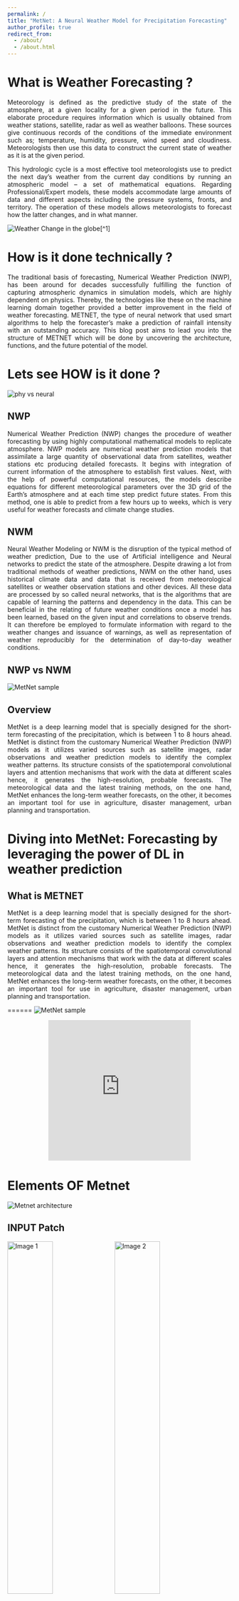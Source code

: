 ```yaml
---
permalink: /
title: "MetNet: A Neural Weather Model for Precipitation Forecasting"
author_profile: true
redirect_from: 
  - /about/
  - /about.html
---
```

 

What is Weather Forecasting ? 
======

<div style="text-align: justify"> 
<p>
Meteorology is defined as the predictive study of the state of the atmosphere, at a given locality for a given period in the future. This elaborate procedure requires information which is usually obtained from weather stations, satellite, radar as well as weather balloons. These sources give continuous records of the conditions of the immediate environment such as; temperature, humidity, pressure, wind speed and cloudiness. Meteorologists then use this data to construct the current state of weather as it is at the given period. 
</p> 
<p>
This hydrologic cycle is a most effective tool meteorologists use to predict the next day’s weather from the current day conditions by running an atmospheric model – a set of mathematical equations. Regarding Professional/Expert models, these models accommodate large amounts of data and different aspects including the pressure systems, fronts, and territory. The operation of these models allows meteorologists to forecast how the latter changes, and in what manner. 
</p>
 </div>

![Weather Change in the globe](/images/weather-wind.gif)[^1]

How is it done technically ?
======
<div style="text-align: justify"> 
<p>
The traditional basis of forecasting, Numerical Weather Prediction (NWP), has been around for decades successfully fulfilling the function of capturing atmospheric dynamics in simulation models, which are highly dependent on physics. Thereby, the technologies like these on the machine learning domain together provided a better improvement in the field of weather forecasting. METNET, the type of neural network that used smart algorithms to help the forecaster’s make a prediction of rainfall intensity with an outstanding accuracy. This blog post aims to lead you into the structure of METNET which will be done by uncovering the architecture, functions, and the future potential of the model.
</p>
 </div>



Lets see HOW is it done ?
======

![phy vs neural](/images/phyVsNeural.png "Image: 'Sunset Over the Mountains,' by John Doe, from Unsplash, 2023")

NWP
------
<p style="text-align: justify;">
Numerical Weather Prediction (NWP) changes the procedure of weather forecasting by using highly computational mathematical models to replicate atmosphere. NWP models are numerical weather prediction models that assimilate a large quantity of observational data from satellites, weather stations etc producing detailed forecasts. It begins with integration of current information of the atmosphere to establish first values. Next, with the help of powerful computational resources, the models describe equations for different meteorological parameters over the 3D grid of the Earth’s atmosphere and at each time step predict future states. From this method, one is able to predict from a few hours up to weeks, which is very useful for weather forecasts and climate change studies.
</p>

NWM
------
<p style="text-align: justify;">
Neural Weather Modeling or NWM is the disruption of the typical method of weather prediction, Due to the use of Artificial intelligence and Neural networks to predict the state of the atmosphere. Despite drawing a lot from traditional methods of weather predictions, NWM on the other hand, uses historical climate data and data that is received from meteorological satellites or weather observation stations and other devices. All these data are processed by so called neural networks, that is the algorithms that are capable of learning the patterns and dependency in the data. This can be beneficial in the relating of future weather conditions once a model has been learned, based on the given input and correlations to observe trends. It can therefore be employed to formulate information with regard to the weather changes and issuance of warnings, as well as representation of weather reproducibly for the determination of day-to-day weather conditions.
</p>

NWP vs NWM
------
![MetNet sample](/images/comparison.png)

Overview
------

<div style="text-align: justify"> 
<p>
MetNet is a deep learning model that is specially designed for the short-term forecasting of the precipitation, which is between 1 to 8 hours ahead. MetNet is distinct from the customary Numerical Weather Prediction (NWP) models as it utilizes varied sources such as satellite images, radar observations and weather prediction models to identify the complex weather patterns. Its structure consists of the spatiotemporal convolutional layers and attention mechanisms that work with the data at different scales hence, it generates the high-resolution, probable forecasts. The meteorological data and the latest training methods, on the one hand, MetNet enhances the long-term weather forecasts, on the other, it becomes an important tool for use in agriculture, disaster management, urban planning and transportation.
</p>
</div>

Diving into MetNet: Forecasting by leveraging the power of DL in weather prediction
======

What is METNET
------

<div style="text-align: justify"> 
MetNet is a deep learning model that is specially designed for the short-term forecasting of the precipitation, which is between 1 to 8 hours ahead. MetNet is distinct from the customary Numerical Weather Prediction (NWP) models as it utilizes varied sources such as satellite images, radar observations and weather prediction models to identify the complex weather patterns. Its structure consists of the spatiotemporal convolutional layers and attention mechanisms that work with the data at different scales hence, it generates the high-resolution, probable forecasts. The meteorological data and the latest training methods, on the one hand, MetNet enhances the long-term weather forecasts, on the other, it becomes an important tool for use in agriculture, disaster management, urban planning and transportation.
</div>

======
![MetNet sample](/images/MetNet.gif)

<p>
<div style="text-align: center;">
    <iframe width="320" height="315" src="https://www.youtube.com/embed/-dAvqroX7ZI" frameborder="0" allowfullscreen></iframe>
</div>
</p>

Elements OF Metnet
======
![Metnet architecture](/images/modelArchitecture.png)

INPUT Patch 
------

<img src="/images/inp-1.png" alt="Image 1" style="width:45%; display:inline-block; margin-right:10px;">
<img src="/images/inp-2.png" alt="Image 2" style="width:45%; display:inline-block;">
<p style="text-align: justify;" >
MetNet is advanced weather forecast model with a particular focus of what suitable for analyzing an immense amount of data so as to determine the future state of the weather. It analyzes a four-dimensional set of information that contains time, area, and different kinds of measurements. More specifically, MetNet studies the values of 15-minutes intervals in 90 minutes preceding the predicted time. This proposition identifies a relatively big 1024 by 1024 kilometer area of the continental United States. The model uses one radar image for precipitation, 16 different spectral bands from GOES-16 satellite and general information about each location's longitude, latitude, and altitude. Furthermore, it contains the temporal attributes which include the hour, day, and the month of the prediction time distributed in the whole grid. Thus, including all this detailed data in the analysis, MetNet can provide very accurate weather predictions.
</p>

![Metnet Input data](/images/MetnetInput.png)

Target Patch 
------

<p align="center">
  <img src="/images/target.png" alt="2nd experiment" style="max-width:100%; height:auto;">
</p>

<p style="text-align: justify;" >
If MetNet has to predict the weather up to 8 hours in advance, it examines a huge area of 1024 x 1024 kilometers so as to register every activity concerning the weather in the vicinity of the targeted area. It primarily zeroes in on the 64 x 64 km square in the middle, but encases it in a 480-kilometer ring that helps it monitor any shift in the weather the location may be experiencing, ensuring it has enough information for accurate prediction.
</p>


Output Layer
------
<p align="center">
  <img src="/images/output.png" alt="2nd experiment" style="max-width:100%; height:auto;">
</p>

<p style="text-align: justify;" >
MetNet’s output is a forecast covering 512 categories to show varying intensity of rainfall, which ranges from a particular level to another. These categories impound the rainfall rate ranging from 0 mm/h to 102. 4 mm/h; they can be classified as low-intensity rain with a rate determined according to the following scale: 0. 2 mm/h intervals. Any rate of rainfall more than 102. 4 mm/h is and belongs to the last group of the lower maximum intensity rate. In order to see the probability of some given range of rainfall or rates above some barrier one sums up the probabilities of the corresponding categories.
</p>

Spatial Downsampler
------

<p align="center">
  <img src="/images/down.png" alt="2nd experiment" style="max-width:100%; height:auto;">
</p>

<p style="text-align: justify;" >
 Due to the problem of memory and computing resources, MetNet performs several convolution and pooling to shrink the input data set in order to capture all essential details. Every time slice of the input is resized and is passed through a 3x3 convolution layers having 160 filters followed by 3 x 3 convolution layers having 256 filters and 2 x 2 max pooling reducing its size in each step. The final outcome of this process is that the size of a time slice has been reduced to 64 x 64 with 256 channel values for the data to enable further processing by the chosen model.
</p>

Temporal Encoder
------

<p align="center">
  <img src="/images/temp.png" alt="2nd experiment" style="max-width:100%; height:auto;">
</p>

<p style="text-align: justify;" >
The second part of MetNet takes care of processing the input data over time, in which the contracted time slices are passed to a recurrent neural network (RNN) sequentially in time. For instance, it applies a ConvLSTM with a 3 x 3 receptive filed and 384 channels to learn temporal features. This increases the influence of the recent data slices, and the final output – 64 x 64 tensor with the channel number of 384 – contains information about the input patch both by spatial and temporal dimensions.
</p>



Spatial Aggregator
------

<p align="center">
  <img src="/images/aggregator.png" alt="2nd experiment" style="max-width:100%; height:auto;">
</p>
<p style="text-align: justify;" >
To ensure MetNet covers the entire spatial context of the input patch, the third part uses eight axial self-attention blocks, with four operating along the width and four along the height. Each block has 2048 channels and 16 attention heads, effectively capturing the full context with fewer computations than traditional self-attention. This approach allows MetNet to reach the global context in just two blocks instead of the 32 blocks required by standard 3x3 convolutions, resulting in a model with 225 million parameters.
</p>




Why better than other model ?
------
<div style="text-align: justify"> 
<p>
Other models give to some extent the forecasts, but MetNet model is outstanding due to its singularity and high precision in the following areas:MetNet differs from the traditional model that is based on NWP models only by combining neural networks with different meteorological data. These information from this fusion helps MetNet interpret the weather conditions very accurately and detailedly to get more reliable forecasts.There is an intelligent part in the MetNet's design (convolutional layers) which helps with the analysis of huge and complex meteorological data. With the ability of following the changing complex weather operations the feature is important for real-time weather forecasting.MetNet is also contrasted to the other models which only possess a single form of definite outcome. The seasonal forecast in MetNet provides this sector with probabilistic forecast information with meaningful operating information around weather uncertainty issues. Hence, its decision making can be based on the forecast scenarios.
</p>
<p>
In conclusion, MetNet defeats all the other methods of forecasting because of the type of holistic model, a much complexer architecture with probabilistic forecasting abilities that take into account system accuracy, reliability, and feasibility.
</p>
</div>

Experiments 
======


**Eight Hour Forecasts** 

![1st experiment](/images/modelComparison.png)

<p style="text-align: justify">Here we compare MetNet with NOAA’s current HRRR system, with a strong optical flow and with a persistence baseline using the F1 score on three precipitation rate thresholds: 0.2 mm/h, 1 mm/h and 2 mm/h. HRRR generates forecasts covering the same region as MetNet once an hour for up to 18 hours into the future at a native resolution of 3 km2. Since MetNet outputs probabilities, for each threshold we sum the probabilities along the relevant range and calibrate the corresponding F1 score on a separate validation set. MetNet outperforms HRRR substantially on the three thresholds up to a lead time of respectively 400, 440 and the full 480 minutes. </p> 
<p>MetNet is also substantially better than the optical flow method and than the persistence baseline for all lead times. The F1 score degrades for higher precipitation rate thresholds for all methods since these events become increasingly rare. Recent work using neural networks for precipitation forecasting focuses on lead times between 60 and 90 minutes with optical flow at times outperforming neural networks. MetNet is the first machine learning model to outperform HRRR and optical flow methods on a richly structured weather benchmark at such a scale and range.
</p>



**Ablation Experiments** 

![2nd experiment](/images/2ndExp.png)

<p style="text-align: justify"> Ablation experiments shed light on the importance of capturing spatial and temporal context and the importance of the various data sources in the input. The first ablation experiment reduces the spatial size of the input patch to 512 km. The very first convolutional layer in the spatial downsampling part of MetNet is removed and all else is kept exactly the same. The performance of this configuration, called MetNet-ReducedSpatial, is similar to MetNet up to 150 minutes and then it starts to become progressively worse. This indicates the importance of the large spatial context used as input as well as the ability of MetNet’s architecture to capture information contained in the original receptive field of 1024 km. This contrasts with other neural networks used for 1 hour precipitation forecasting that have a U-Net-style architecture. The receptive field of these networks at the border of the target patch is limited and likely hurts their performance and suitability for the task. 
</p>
<p style="text-align: justify">The second ablation configuration is called MetNet-Reduced Temporal and reduces the temporal context of MetNet’s input features from 90 minutes prior to Tx to 30 minutes prior to Tx. This does not affect MetNet’s performance significantly and suffices to capture the advection in the input patch. In the MetNet-GOESOnly configuration, we evaluate the contribution of the MRMS data and the ability of MetNet to predict precipitation rate from just the globally available GOES-16 data. Despite starting off substantially worse, MetNet-GOESOnly’s performance approaches that of the full MetNet configuration with increasing hours of lead time suggesting that MRMS data becomes less necessary with time.
</p>



Real-Time Applications and Implications:
======

**Disaster Management**  

<p align="center">
  <img src="/images/disaster.jpeg" alt="2nd experiment" style="max-width:100%; height:auto;">
</p>


<p style="text-align: justify;">

From the angle of disaster management, sed nas continuous and progressevel high-tech level of forecasting determine an elevated level of prevention and response. The real-time forecasts of MetNet meteorological platform entitle authorities to perform fast coordination of emergency services, disasters' response and evacuation procedures in an efficient manner that is suitable to tackle situations in a prompt and proficient manner. Planning ahead in the way tactical forecast does by the fact that it determines the time to reallocate resources to areas under risks of threat, will prevent many casualties of lives and more asset losses and damages. As a result, the warning to the public at the level of commercialization and in the places that are traditionally flood-endangered leads to emergency actions like evacuation, home or property protection, etc. 
  </p>

<p style="text-align: justify;">
By developing the point at which varied agencies that comprise disaster response converge, MetNet introduces a structured and coordinated approach to managing the hazards posed by dangerous weather, this provides a platform for prevention and for handling emergency cases quickly and effectively.
</p>


**Urban Planning**  

<p align="center">
  <img src="/images/urban.jpeg" alt="2nd experiment" style="max-width:100%; height:auto;">
</p>


<p style="text-align: justify;">
The prediction of accurate precipitation is essential in stormwater management tools as well as infrastructure repair in urban areas. Cities could use this approach to provide a more proactive response to urban floods and the hazards posed by its key infrastructure. By coinciding effective alerts of approaching high precipitations along with deploying temporary fences, the hiking of effective drainage systems and deduction of flood damages can be achieved. In addition, precise weather forecasting is an enabling factor for the proactive maintenance of the infrastructure systems because the service providers install siphons and remove debris from drainage systems prior to the heavy rains and thus, the risk of traffic congestions and associated floods is minimized.

</p>


**Agriculture** 

<p align="center">
  <img src="/images/agri.jpeg" alt="2nd experiment" style="max-width:100%; height:auto;">
  [1]
</p>


<p style="text-align: justify;">
Precise forecasts of precipitation are of utmost in developing the agricultural practices in many areas. Through the provision of farmers with the possibility of creating irrigation plans which are based on the expected rainfall, resources are saved, costs are cut down and the water wastage is reduced. Besides, exact predictions help the farmers to foresee the weather conditions and hence, they can protect the crops from the adverse conditions thereby ultimately reducing the risk of damage and thus increasing the productivity. Moreover, the planning of the application of the agricultural inputs, which are fertilizers and pesticides, based on the forecasts of the weather events, gives the farmers an advantage of the better crop health, the success of treatments, and the cost-effectiveness.
</p>

**Transportation** 

<p align="center">
  <img src="/images/transport.jpeg" alt="2nd experiment" style="max-width:100%; height:auto;">
</p>

*Image: Tranpotation with help of DL* [Microsoft Image Designer](https://designer.microsoft.com/) 

<p style="text-align: justify;">
In addition to this, anticipation helps the airlines to make the strategic flight routes decisions and execute them with proper precisions, thus allowing the airlines to soften the uncommon harsh weather like extremely heavy precipitation and strong winds. Airlines can do decision taking faster and increase safety as well with the help of alternate flight paths, which are weather patterns given that these flights will lead to fewer delays. Contrarily, the shipping majority of the industries also earn advantages by rerouting ships as there are more chances of the storm becoming negligible or a vessel getting blown away through severe rain which could be risky to the ship and the cargo. Also, with this in mind, planners will be able to carry on their scheduling of port activities to a maximum capacity as operations can easily be loaded and unloaded without any chances of adverse effects due to the climate since it will be completely put to control. The road scope information includes dynamic weather forecasts advising in advance of drivers by giving warnings or suggestions during the drives.
</p> 

Future Direction
======



**Expanding Forecast Durations** 

<p style="text-align: justify;">
Current MetNet capabilities outshine just in the field of providing precise forecasts up to 8 hours ahead of time. The improvement of this horizon could be of notable help. Researchers may work on modifications of the models architecture as well as data assimilating algorithms so that the acceptable length of predictions could be increased to 24 or 48 hours. The added implication will involve how certain the future is over a longer period of time and this requires more complex handling of these processes as well as data integration.
</p>


**Improving Computational Efficiency** 
<p style="text-align: justify;">
Incorporating enough computing power in MetNet is essential and necessary for it to be made operational and widely utilized. Such an exercise includes the installation of different approaches targeting accelerating the model architecture and its execution procedure. Training the neural network architecture precision will be using techniques like pruning the model, quantization, and the embracement of the lightweight convolutional network that would reduce the computational time without loosing the accuracy. In addition to this, considerable attention needs to be directed towards the scalability and real-time processing functionality that happens in the real world applications. In this goal pursued by the researchers, they focus on the fact that the processes which are involved in both training and inference should run with a nett run efficiently on the standard, accessible hardware. More so, the scalability and speed are further enhanced through the parallel processing and distributed computing techniques. Therefore, solutions for energy efficiency issues become very important. Thus, software that will run the model with less energy and the hardware accelerators like GPU and TPU that can accomplish the same meaning with less computational power. 
</p>


Conclusion
======


<p style="text-align: justify;">
Therefore, metnet is the trendsetter in weather prediction, leading to an epoch of confident and exact pronouncement of short-term detailed rainfall forecasts. Its innovation puts forward system reinforced by up-to-date deep learning algorithms and the thorough combination of different weather data sets. This represented a huge step-up in comparison with the earlier generation models. 
</p>
<p style="text-align: justify;">
MetNet makes it to surpass conventional Numerical Weather Prediction (NWP) models and other machine learning approaches in terms of accuracy and versatility through its ability to correctly and precisely imitate a web of particular atmospheric patterns related in time and space. It has become the powerhouse of weather prediction since its probabilistic forecasts are coupled with the high ability to distinguish dangerous weather’s complexities—agriculture, disaster management, urban planning, transportation, and many others of the many endeavors on which it is being relied upon. However, MetNet is definitely on track to progress further, but different opportunities for corrections come to mind. One of the central tasks when developing AI-powered systems is supporting the systems to be adaptive in various geographical regions as well as expanding the diversity of training datasets. 
</p>
<p style="text-align: justify;">
The partnership with leading meteorological organizations around the world will not only help stronghold, MetNet's, resilience but also fortify it across diverse climatic domains. In addition to that the computational power remains most powerful and the further research upon the perfect techniques is the necessity. MetNet not only acts as a revolutionary tool for the weather forecasting but also is a landmark of endurance and readiness in overcoming the grave risks of the unstable nature even in global scale.
</p>





References 
======

1. Sønderby, Casper & Espeholt, Lasse & Heek, Jonathan & Dehghani, Mostafa & Oliver, Avital & Salimans, Tim & Agrawal, Shreya & Hickey, Jason & Kalchbrenner, Nal. (2020). MetNet: A Neural Weather Model for Precipitation Forecasting. 
2. Hwang, Yunsung & Clark, Adam & Lakshmanan, Valliappa & Koch, Steven. (2015). Improved Nowcasts By Blending Extrapolation and Model Forecasts. Weather and Forecasting. 30. 150805113353005. 10.1175/WAF-D-15-0057.1. 
3. Shreya Agrawal, Luke Barrington, Carla Bromberg, John Burge, Cenk Gazen, and Jason Hickey. Machine learning for precipitation nowcasting from radar images.
4. Nal Kalchbrenner, Neural Weather Model MetNet: Samples - https://www.youtube.com/watch?v=-dAvqroX7ZI
